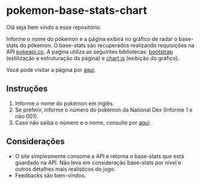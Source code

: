 # pokemon-base-stats-chart

Olá seja bem vindo a esse repositório. 

Informe o nome do pókemon e a página exibirá no gráfico de radar o base-stats do pókemon. O base-stats são recuperados realizando requisições na API [pokeapi.co](https://pokeapi.co/). A paǵina utiliza as seguintes bibliotecas: [bootstrap](https://getbootstrap.com/) (estilização e estruturação da página) e [chart.js](https://www.chartjs.org/) (exibição do gráfico).

Você pode visitar a página por [aqui](https://lucasmartins96.github.io/pokemon-base-stats-chart/).

## Instruções

1. Informe o nome do pokémon em inglês.
2. Se preferir, informe o número do pokémon da National Dex (Informe 1 e não 001).
3. Caso não saiba o número e o nome, consulte por [aqui](https://bulbapedia.bulbagarden.net/wiki/List_of_Pok%C3%A9mon_by_National_Pok%C3%A9dex_number).

## Considerações
- O site simplesmente consome a API e retorna o base-stats que está guardado na API. Não leva em consideração base-stats por nível e outros detalhes mais realísticos do jogo.
- Feedbacks são bem-vindos.

